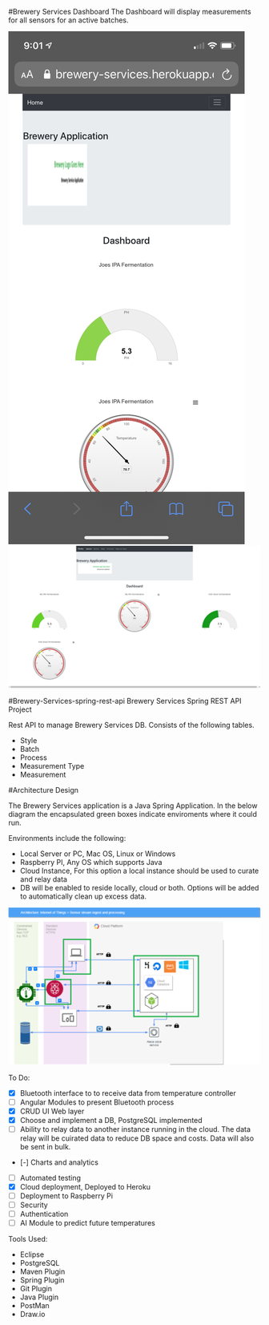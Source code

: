 #Brewery Services Dashboard
The Dashboard will display measurements for all sensors for an active batches.

![Mobile Dashboard](https://github.com/jslawinsk/brewery-services/blob/master/documentation/MobileDashboard.png)
![PC Dashboard](https://github.com/jslawinsk/brewery-services/blob/master/documentation/PcDashboard.png)

#Brewery-Services-spring-rest-api
Brewery Services Spring REST API Project

Rest API to manage Brewery Services DB. 
Consists of the following tables.
- Style
- Batch
- Process
- Measurement Type
- Measurement

#Architecture Design

The Brewery Services application is a Java Spring Application. In the below diagram the encapsulated green boxes indicate enviroments where it could run. 

Environments include the following:
- Local Server or PC, Mac OS, Linux or Windows
- Raspberry PI, Any OS which supports Java
- Cloud Instance, For this option a local instance should be used to curate and relay data
- DB will be enabled to reside locally, cloud or both. Options will be added to automatically clean up excess data. 

 ![Architecture Diagram](https://github.com/jslawinsk/brewery-services/blob/master/documentation/BrewTechDiagSpringApp.png)

To Do:
- [X] Bluetooth interface to to receive data from temperature controller
- [ ] Angular Modules to present Bluetooth process
- [X] CRUD UI Web layer
- [X] Choose and implement a DB, PostgreSQL implemented
- [ ] Ability to relay data to another instance running in the cloud. The data relay will be cuirated data to reduce DB space and costs. Data will also be sent in bulk.
- [-] Charts and analytics
- [ ] Automated testing
- [X] Cloud deployment, Deployed to Heroku
- [ ] Deployment to Raspberry Pi
- [ ] Security
- [ ] Authentication
- [ ] AI Module to predict future temperatures

Tools Used:
- Eclipse
- PostgreSQL
- Maven Plugin 
- Spring Plugin
- Git Plugin
- Java Plugin
- PostMan
- Draw.io